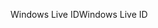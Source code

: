 <span data-ttu-id="a0962-101">Windows Live ID</span><span class="sxs-lookup"><span data-stu-id="a0962-101">Windows Live ID</span></span>